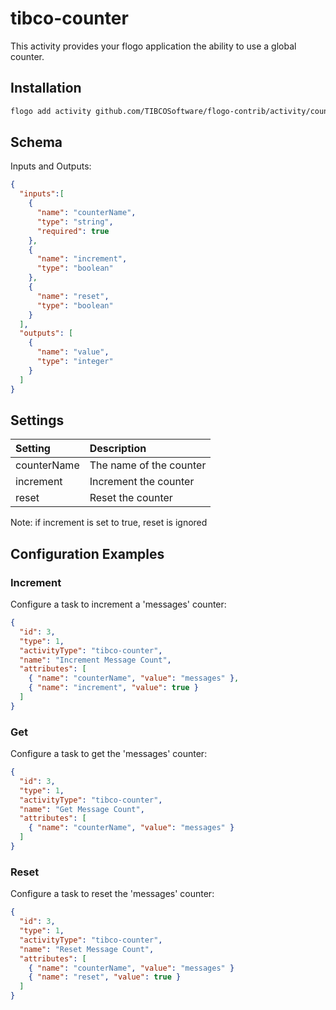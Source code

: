# tibco-counter
This activity provides your flogo application the ability to use a global counter.


## Installation

```bash
flogo add activity github.com/TIBCOSoftware/flogo-contrib/activity/counter
```

## Schema
Inputs and Outputs:

```json
{
  "inputs":[
    {
      "name": "counterName",
      "type": "string",
      "required": true
    },
    {
      "name": "increment",
      "type": "boolean"
    },
    {
      "name": "reset",
      "type": "boolean"
    }
  ],
  "outputs": [
    {
      "name": "value",
      "type": "integer"
    }
  ]
}
```
## Settings
| Setting     | Description    |
|:------------|:---------------|
| counterName | The name of the counter |         
| increment   | Increment the counter |
| reset       | Reset the counter |
Note: if increment is set to true, reset is ignored
## Configuration Examples
### Increment
Configure a task to increment a 'messages' counter:

```json
{
  "id": 3,
  "type": 1,
  "activityType": "tibco-counter",
  "name": "Increment Message Count",
  "attributes": [
    { "name": "counterName", "value": "messages" },
    { "name": "increment", "value": true }
  ]
}
```
### Get
Configure a task to get the 'messages' counter:

```json
{
  "id": 3,
  "type": 1,
  "activityType": "tibco-counter",
  "name": "Get Message Count",
  "attributes": [
    { "name": "counterName", "value": "messages" }
  ]
}
```
### Reset
Configure a task to reset the 'messages' counter:

```json
{
  "id": 3,
  "type": 1,
  "activityType": "tibco-counter",
  "name": "Reset Message Count",
  "attributes": [
    { "name": "counterName", "value": "messages" }
    { "name": "reset", "value": true }
  ]
}
```
